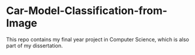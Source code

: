 # Car-Model-Classification-from-Image
This repo contains my final year project in Computer Science, which is also part of my dissertation.
